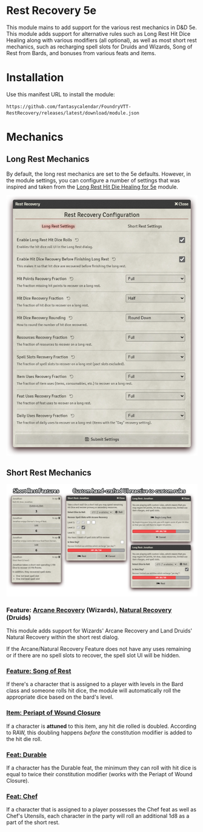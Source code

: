 # Rest Recovery 5e
This module mains to add support for the various rest mechanics in D&D 5e. This module adds support for alternative rules such as Long Rest Hit Dice Healing along with various modifiers (all optional), as well as most short rest mechanics, such as recharging spell slots for Druids and Wizards, Song of Rest from Bards, and bonuses from various feats and items.

# Installation
Use this manifest URL to install the module:

`https://github.com/fantasycalendar/FoundryVTT-RestRecovery/releases/latest/download/module.json`

# Mechanics

## Long Rest Mechanics

By default, the long rest mechanics are set to the 5e defaults. However, in the module settings, you can configure a number of settings that was inspired and taken from the [Long Rest Hit Die Healing for 5e](https://github.com/a-ws-m/FVTT-Long-Rest-HD-Healing-5e) module.

![Image of the Rest Recovery 5e long rest settings](docs/rest-rules.png)

## Short Rest Mechanics

![Image of a Fighter/Wizard multiclass with the Durable feat, Periapt of Wound Closure, and Arcane Recovery, in a party with a Bard with Song of Rest and the Chef feat](docs/all-together-now.png)

### Feature: [Arcane Recovery](https://www.dndbeyond.com/classes/wizard#ArcaneRecovery-411) (Wizards), [Natural Recovery](https://www.dndbeyond.com/classes/druid#CircleoftheLand) (Druids)

This module adds support for Wizards' Arcane Recovery and Land Druids' Natural Recovery within the short rest dialog.

If the Arcane/Natural Recovery Feature does not have any uses remaining or if there are no spell slots to recover, the spell slot UI will be hidden.

### [Feature: Song of Rest](https://www.dndbeyond.com/classes/bard#SongofRest-80)

If there's a character that is assigned to a player with levels in the Bard class and someone rolls hit dice, the module will automatically roll the appropriate dice based on the bard's level.

### [Item: Periapt of Wound Closure](https://www.dndbeyond.com/magic-items/periapt-of-wound-closure)

If a character is **attuned** to this item, any hit die rolled is doubled. According to RAW, this doubling happens _before_ the constitution modifier is added to the hit die roll.

### [Feat: Durable](https://www.dndbeyond.com/feats/durable)

If a character has the Durable feat, the minimum they can roll with hit dice is equal to twice their constitution modifier (works with the Periapt of Wound Closure).

### [Feat: Chef](https://www.dndbeyond.com/feats/chef)

If a character that is assigned to a player possesses the Chef feat as well as Chef's Utensils, each character in the party will roll an additional 1d8 as a part of the short rest.